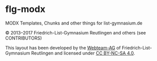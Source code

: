 # flg-modx
MODX Templates, Chunks and other things for list-gymnasium.de

© 2013–2017 Friedrich-List-Gymnasium Reutlingen and others (see CONTRIBUTORS)

This layout has been developed by the [Webteam-AG](http://list-gymnasium.de/webteam) of Friedrich-List-Gymnasium Reutlingen and licensed under [CC BY-NC-SA 4.0](https://creativecommons.org/licenses/by-nc-sa/4.0/).
